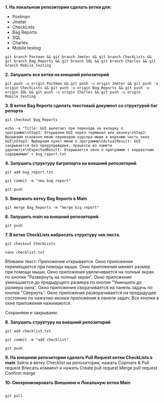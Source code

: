 **1. На локальном репозитории сделать ветки для:**
- Postman
- Jmeter
- CheckLists
- Bag Reports
- SQL
- Charles
- Mobile testing

```
git branch Postman && git branch Jmeter && git branch CheckLists && git branch Bag_Reports && git branch SQL && git branch Charles && git branch Mobile_testing
```

**2. Запушить все ветки на внешний репозиторий**
```
git push -u origin Postman && git push -u origin Jmeter && git push -u origin CheckLists && git push -u origin Bag_Reports && git push -u origin SQL && git push -u origin Charles && git push -u origin Mobile_testing
```

**3. В ветке Bag Reports сделать текстовый документ со структурой баг репорта**
```
git checkout Bag_Reports
```
```
echo -e "Title: GUI вылетает при переходе на вкладку о программе\nStep1: Открываем GUI через терминал или иконку\nStep2: Вызываем основное меню переводом курсора мыши в верхнюю часть окна GUI\nStep3: Выбираем пункт меню о программе\nActualResult: GUI закрывается без предупреждеия, процессы из памяти удаляются\nExpectedResult: Открывается окно о программе с корректным содержимым" > bug_report.txt
```

**4. Запушить структуру багрепорта на внешний репозиторий**
```
git add bug_report.txt
```
```
git commit -m "new bug report"
```
```
git push
```

**5. Вмержить ветку Bag Reports в Main**
```
git merge Bag_Reports -m "merge big report"
```

**6. Запушить main на внешний репозиторий.**
```
git push
```

**7. В ветке CheckLists набросать структуру чек листа.**
```
git checkout CheckLists
```
```
nano checklist.txt
```
Вбиваем текст:
Приложение открывается.
Окно приложения перемещается при помощи мыши.
Окно приложения меняет размер при помощи мыши.
Окно приложения увеличивается на полный экран по кнопке "Развернуть на полный экран".
Окно приложения уменьшается до предыдущего размера по кнопке "Уменшить до размера окна".
Окно приложения сворачивается на панель задачь по кнопке "Свернуть".
Окно приложения разворачивается на предыдущее состояние по нажатию иконки приложения в панели задач.
Все кнопки в окне приложения нажимаются.

Сохраняем и закрываем.

**8. Запушить структуру на внешний репозиторий**
```
git add checklist.txt
```
```
git commit -m "add checklist"
```
```
git push
```

**9. На внешнем репозитории сделать Pull Request ветки CheckLists в main**
Зайти в ветку Checklist на репозитории, нажать Copmare & Pull request
Вписать коммент и нажать Create pull request
Merge pull request
Confirm merge

**10. Синхронизировать Внешнюю и Локальную ветки Main**
```git checkout main
```
```
git pull
```
